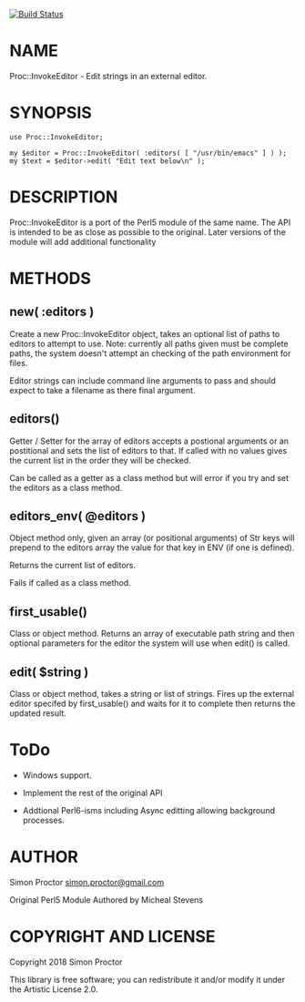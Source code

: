 [![Build Status](https://travis-ci.org/Scimon/p6-Proc-InvokeEditor.svg?branch=master)](https://travis-ci.org/Scimon/p6-Proc-InvokeEditor)

NAME
====

Proc::InvokeEditor - Edit strings in an external editor. 

SYNOPSIS
========

    use Proc::InvokeEditor;

    my $editor = Proc::InvokeEditor( :editors( [ "/usr/bin/emacs" ] ) );
    my $text = $editor->edit( "Edit text below\n" );

DESCRIPTION
===========

Proc::InvokeEditor is a port of the Perl5 module of the same name. The API is intended to be as close as possible to the original. Later versions of the module will add additional functionality

METHODS
=======

new( :editors )
---------------

Create a new Proc::InvokeEditor object, takes an optional list of paths to editors to attempt to use. Note: currently all paths given must be complete paths, the system doesn't attempt an checking of the path environment for files.

Editor strings can include command line arguments to pass and should expect to take a filename as there final argument.

editors()
---------

Getter / Setter for the array of editors accepts a postional arguments or an postitional and sets the list of editors to that. If called with no values gives the current list in the order they will be checked.

Can be called as a getter as a class method but will error if you try and set the editors as a class method.

editors_env( @editors )
-----------------------

Object method only, given an array (or positional arguments) of Str keys will prepend to the editors array the value for that key in ENV (if one is defined).

Returns the current list of editors.

Fails if called as a class method. 

first_usable()
--------------

Class or object method. Returns an array of executable path string and then optional parameters for the editor the system will use when edit() is called.

edit( $string )
---------------

Class or object method, takes a string or list of strings. Fires up the external editor specifed by first_usable() and waits for it to complete then returns the updated result.

ToDo
====

  * Windows support.

  * Implement the rest of the original API

  * Addtional Perl6-isms including Async editting allowing background processes.

AUTHOR
======

Simon Proctor <simon.proctor@gmail.com>

Original Perl5 Module Authored by Micheal Stevens

COPYRIGHT AND LICENSE
=====================

Copyright 2018 Simon Proctor

This library is free software; you can redistribute it and/or modify it under the Artistic License 2.0.
